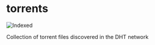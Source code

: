 torrents 
========
![Indexed](https://img.shields.io/badge/indexed-248135-blue)

Collection of torrent files discovered in the DHT network
